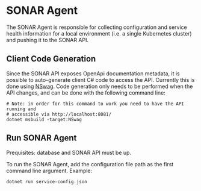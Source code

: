 # SONAR Agent

The SONAR Agent is responsible for collecting configuration and service health information for a local environment (i.e. a single Kubernetes cluster) and pushing it to the SONAR API.

## Client Code Generation

Since the SONAR API exposes OpenApi documentation metadata, it is possible to auto-generate client C# code to access the API. Currently this is done using [NSwag](https://github.com/RicoSuter/NSwag/wiki/NSwag.MSBuild). Code generation only needs to be performed when the API changes, and can be done with the following command line:

```shell
# Note: in order for this command to work you need to have the API running and
# accessible via http://localhost:8081/
dotnet msbuild -target:NSwag
```

## Run SONAR Agent

Prequisites: database and SONAR API must be up.

To run the SONAR Agent, add the configuration file path as the first command line argument.
Example:
```
dotnet run service-config.json
```

